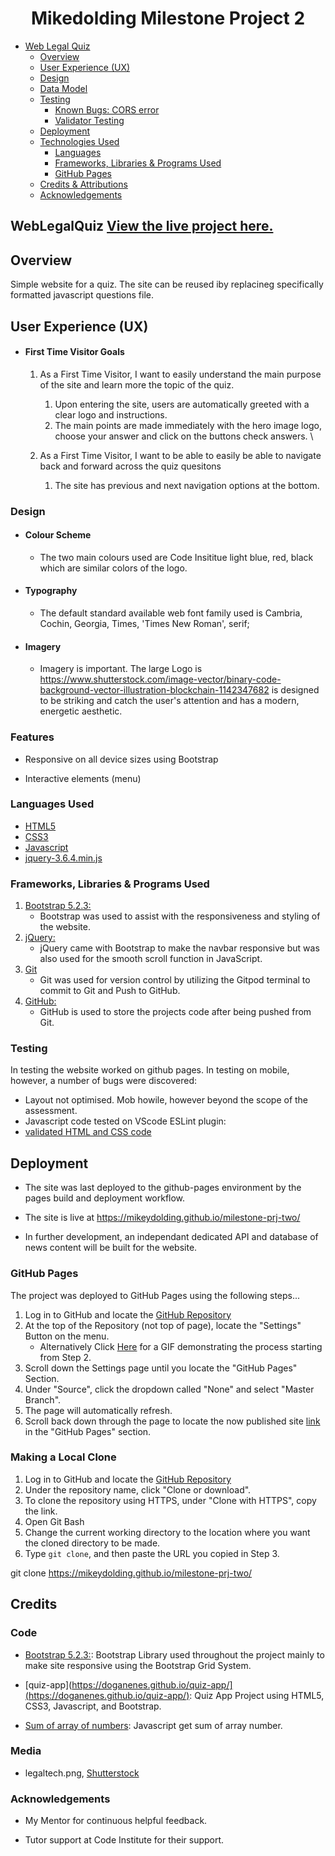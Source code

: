 <h1 align="center">Mikedolding Milestone Project 2</h1>

- [Web Legal Quiz](#WebLegalQuiz)
  - [Overview](#overview)
  - [User Experience (UX)](#User-Experience)
  - [Design](#design)
  - [Data Model](#data-model)
  - [Testing](#testing)
    - [Known Bugs: CORS error](#known-bugs)
    - [Validator Testing](#validator-testing)
  - [Deployment](#deployment)
  - [Technologies Used](#technologies-used)
    - [Languages](#languages-used)
    - [Frameworks, Libraries & Programs Used](#frameworks-libraries--programs-used)
    - [GitHub Pages](#github-pages)
  - [Credits & Attributions](#credits)
  - [Acknowledgements](#acknowledgements)

## WebLegalQuiz [View the live project here.](https://mikeydolding.github.io/milestone-prj-two/)

## Overview

Simple website for a quiz. The site can be reused iby replacineg specifically formatted javascript questions file.

## User Experience (UX)

- #### First Time Visitor Goals

  1. As a First Time Visitor, I want to easily understand the main purpose of the site and learn more the topic of the quiz.

     1. Upon entering the site, users are automatically greeted with a clear logo and instructions.
     2. The main points are made immediately with the hero image logo, choose your answer and click on the buttons check answers. \

  2. As a First Time Visitor, I want to be able to easily be able to navigate back and forward across the quiz quesitons

     1. The site has previous and next navigation options at the bottom.

### Design

- #### Colour Scheme

  - The two main colours used are Code Insititue light blue, red, black which are similar colors of the logo.

- #### Typography

  - The default standard available web font family used is Cambria, Cochin, Georgia, Times, 'Times New Roman', serif;

- #### Imagery

  - Imagery is important. The large Logo is <https://www.shutterstock.com/image-vector/binary-code-background-vector-illustration-blockchain-1142347682> is designed to be striking and catch the user's attention and has a modern, energetic aesthetic.

### Features

- Responsive on all device sizes using Bootstrap

- Interactive elements (menu)

### Languages Used

- [HTML5](https://en.wikipedia.org/wiki/HTML5)
- [CSS3](https://en.wikipedia.org/wiki/Cascading_Style_Sheets)
- [Javascript](https://en.wikipedia.org/wiki/JavaScript)
- [jquery-3.6.4.min.js](https://code.jquery.com/)

### Frameworks, Libraries & Programs Used

1. [Bootstrap 5.2.3:](https://getbootstrap.com/docs/5.1/)
   - Bootstrap was used to assist with the responsiveness and styling of the website.
2. [jQuery:](https://jquery.com/)
   - jQuery came with Bootstrap to make the navbar responsive but was also used for the smooth scroll function in JavaScript.
3. [Git](https://git-scm.com/)
   - Git was used for version control by utilizing the Gitpod terminal to commit to Git and Push to GitHub.
4. [GitHub:](https://github.com/)
   - GitHub is used to store the projects code after being pushed from Git.

### Testing

In testing the  website worked on github pages. In testing on mobile, however, a number of bugs were discovered:

- Layout not optimised. Mob howile, however beyond the scope of the assessment.
- Javascript code tested on VScode ESLint plugin:
- [validated HTML and CSS code](assets/images/ESLint.png)

## Deployment

- The site was last deployed to the github-pages environment by the pages build and deployment workflow.

- The site is live at <https://mikeydolding.github.io/milestone-prj-two/>

- In further development, an independant dedicated API and database of news content will be built for the website.

### GitHub Pages

The project was deployed to GitHub Pages using the following steps...

1. Log in to GitHub and locate the [GitHub Repository](https://github.com/)
2. At the top of the Repository (not top of page), locate the "Settings" Button on the menu.
   - Alternatively Click [Here](https://raw.githubusercontent.com/) for a GIF demonstrating the process starting from Step 2.
3. Scroll down the Settings page until you locate the "GitHub Pages" Section.
4. Under "Source", click the dropdown called "None" and select "Master Branch".
5. The page will automatically refresh.
6. Scroll back down through the page to locate the now published site [link](https://github.com) in the "GitHub Pages" section.

### Making a Local Clone

1. Log in to GitHub and locate the [GitHub Repository](https://github.com/)
2. Under the repository name, click "Clone or download".
3. To clone the repository using HTTPS, under "Clone with HTTPS", copy the link.
4. Open Git Bash
5. Change the current working directory to the location where you want the cloned directory to be made.
6. Type `git clone`, and then paste the URL you copied in Step 3.

git clone <https://mikeydolding.github.io/milestone-prj-two/>

## Credits

### Code

- [Bootstrap 5.2.3:](https://getbootstrap.com/docs/5.2.3/): Bootstrap Library used throughout the project mainly to make site responsive using the Bootstrap Grid System.
- [quiz-app](https://doganenes.github.io/quiz-app/](https://doganenes.github.io/quiz-app/): Quiz App Project using HTML5, CSS3, Javascript, and Bootstrap.

- [Sum of array of numbers](https://bobbyhadz.com/blog/javascript-get-sum-of-array-of-numbers): Javascript get sum of array number.

### Media

- legaltech.png, [Shutterstock](https://www.shutterstock.com/image-vector/binary-code-background-vector-illustration-blockchain-1142347682)

### Acknowledgements

- My Mentor for continuous helpful feedback.

- Tutor support at Code Institute for their support.
